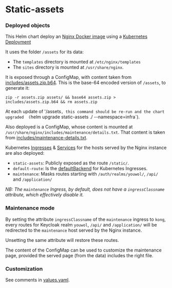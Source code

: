 # Static-assets

### Deployed objects

This Helm chart deploy an [Nginx Docker image](https://hub.docker.com/_/nginx/)
using a [Kubernetes Deployment](https://kubernetes.io/docs/concepts/workloads/controllers/deployment/)

It uses the folder `/assets` for its data:
* The `templates` directory is mounted at `/etc/nginx/templates` 
* The `sites` directory is mounted at `/usr/share/nginx`.

It is exposed through a ConfigMap, with content taken from 
[includes/assets.zip.b64](./includes/assets.zip.b64).
This is the base-64 encoded version of `/assets`, to generate it:

`zip -r assets.zip assets/ && base64 assets.zip > includes/assets.zip.b64 && rm assets.zip`

At each update of '/assets`, this command should be re-run and the chart upgraded 
(`helm upgrade static-assets ./ --namespace=infra`).

Also deployed is a ConfigMap, whose content is mounted at `/usr/share/nginx/includes/maintenance/details.txt`.
That content is taken from [includes/maintenance-details.txt](./includes/maintenance-details.txt).

Kubernetes [Ingresses](https://kubernetes.io/docs/concepts/services-networking/ingress/) 
& [Services](https://kubernetes.io/docs/concepts/services-networking/service/) 
for the hosts served by the Nginx instance are also deployed:

* `static-assets`: Publicly exposed as the route `/static/`.
* `default-route`: Is the 
  [defaultBackend](https://kubernetes.io/docs/concepts/services-networking/ingress/#default-backend) for 
  Kubernetes Ingresses.
* `maintenance`: Masks routes starting with `/auth/realms/youwol/`, `/api/` and `/application/`

_NB: The `maintenance` Ingress, by default, does not have a `ingressClassname` attribute, which effectively disable it._

### Maintenance mode

By setting the attribute `ingressClassname` of the `maintenance` ingress to `kong`, every routes for Keycloak realm
`youwol`, `/api/` and `/application/` will be redirected to the `maintenance` host served by the Nginx instance.

Unsetting the same attribute will restore these routes.

The content of the ConfigMap can be used to customize the maintenance page, provided the served page (from the data) includes the right file.

### Customization

See comments in [values.yaml](./values.yaml).
